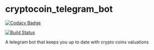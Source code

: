 # cryptocoin_telegram_bot

[![Codacy Badge](https://api.codacy.com/project/badge/Grade/949aed96e9a249d58a9d3a6cf6cfb841)](https://www.codacy.com/app/lorchaos/cryptocoin_telegram_bot?utm_source=github.com&utm_medium=referral&utm_content=rlorca/cryptocoin_telegram_bot&utm_campaign=badger)

[![Build Status](https://travis-ci.org/rlorca/cryptocoin_telegram_bot.svg?branch=master)](https://travis-ci.org/rlorca/cryptocoin_telegram_bot)

A telegram bot that keeps you up to date with crypto coins valuations
